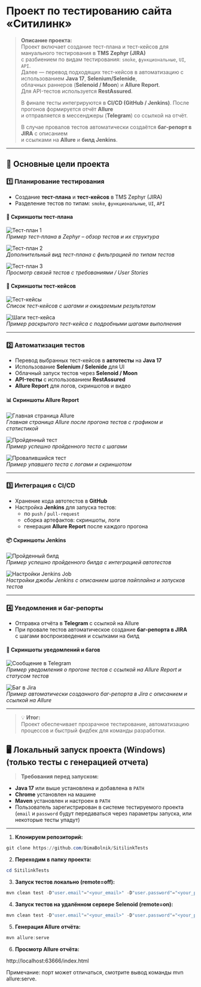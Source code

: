 # Проект по тестированию сайта «Ситилинк»

> **Описание проекта:**  
> Проект включает создание тест-плана и тест-кейсов для мануального тестирования в **TMS Zephyr (JIRA)**  
> с разбиением по видам тестирования: `smoke`, `функциональные`, `UI`, `API`.  
> Далее — перевод подходящих тест-кейсов в автоматизацию с использованием **Java 17**, **Selenium/Selenide**,  
> облачных раннеров (**Selenoid / Moon**) и **Allure Report**.  
> Для API-тестов используется **RestAssured**.
>
> В финале тесты интегрируются в **CI/CD (GitHub / Jenkins)**. После прогонов формируется отчёт **Allure**  
> и отправляется в мессенджеры (**Telegram**) со ссылкой на отчёт.
>
> В случае провалов тестов автоматически создаётся **баг-репорт в JIRA** с описанием  
> и ссылками на **Allure** и **билд Jenkins**.

---

## 🎯 Основные цели проекта

### 1️⃣ Планирование тестирования
- Создание **тест-плана** и **тест-кейсов** в TMS Zephyr (JIRA)
- Разделение тестов по типам: `smoke`, `функциональные`, `UI`, `API`

#### 📄 Скриншоты тест-плана
![Тест-план 1](./screenshots/ZephyrTestPlan1.png)  
*Пример тест-плана в Zephyr – обзор тестов и их структура*

![Тест-план 2](./screenshots/ZephyrTestPlan2.png)  
*Дополнительный вид тест-плана с фильтрацией по типам тестов*

![Тест-план 3](./screenshots/ZephyrTestPlan3.png)  
*Просмотр связей тестов с требованиями / User Stories*

#### 📝 Скриншоты тест-кейсов
![Тест-кейсы](./screenshots/ZephyrTestCase.png)  
*Список тест-кейсов с шагами и ожидаемым результатом*

![Шаги тест-кейса](./screenshots/ZephyrTestStep.png)  
*Пример раскрытого тест-кейса с подробными шагами выполнения*

---

### 2️⃣ Автоматизация тестов
- Перевод выбранных тест-кейсов в **автотесты** на **Java 17**
- Использование **Selenium / Selenide** для UI
- Облачный запуск тестов через **Selenoid / Moon**
- **API-тесты** с использованием **RestAssured**
- **Allure Report** для логов, скриншотов и видео

#### 📊 Скриншоты Allure Report
![Главная страница Allure](./screenshots/allure-dashboard.png)  
*Главная страница Allure после прогона тестов с графиком и статистикой*

![Пройденный тест](./screenshots/allure-passed-test.png)  
*Пример успешно пройденного теста с шагами*

![Провалившийся тест](./screenshots/allure-failed-test.png)  
*Пример упавшего теста с логами и скриншотом*

---

### 3️⃣ Интеграция с CI/CD
- Хранение кода автотестов в **GitHub**
- Настройка **Jenkins** для запуска тестов:
  - по `push` / `pull-request`
  - сборка артефактов: скриншоты, логи
  - генерация **Allure Report** после каждого прогона

#### 📦 Скриншоты Jenkins
![Пройденный билд](./screenshots/jenkins-build.png)  
*Пример успешно пройденного билда с интеграцией автотестов*

![Настройки Jenkins Job](./screenshots/jenkins-job-settings.png)  
*Настройки джобы Jenkins с описанием шагов пайплайна и запусков тестов*

---

### 4️⃣ Уведомления и баг-репорты
- Отправка отчёта в **Telegram** с ссылкой на Allure
- При провале тестов автоматическое создание **баг-репорта в JIRA**  
  с шагами воспроизведения и ссылками на билд

#### 📩 Скриншоты уведомлений и багов
![Сообщение в Telegram](./screenshots/telegram-report.png)  
*Пример уведомления о прогоне тестов с ссылкой на Allure Report и статусом тестов*

![Баг в Jira](./screenshots/jira-bug.png)  
*Пример автоматически созданного баг-репорта в Jira с описанием и ссылкой на Allure*

---

> 💡 **Итог:**  
> Проект обеспечивает прозрачное тестирование, автоматизацию процессов и быстрый фидбек для команды разработки.


## 🖥 Локальный запуск проекта (Windows)(только тесты с генерацией отчета)

> **Требования перед запуском:**
- **Java 17** или выше установлена и добавлена в `PATH`
- **Chrome** установлен на машине
- **Maven** установлен и настроен в `PATH`
- Пользователь зарегистрирован в системе тестируемого проекта  
  (`email` и `password` будут передаваться через параметры запуска, или некоторые тесты упадут)
 

---

1. **Клонируем репозиторий:**
```powershell
git clone https://github.com/DimaBolnik/SitilinkTests
```

2. **Переходим в папку проекта:**
```powershell
cd SitilinkTests
```

3. **Запуск тестов локально (remote=off):**
```powershell
mvn clean test -D"user.email"="<your_email>" -D"user.password"="<your_password>" -Dremote=off
```

4. **Запуск тестов на удалённом сервере Selenoid (remote=on):**
```powershell
mvn clean test -D"user.email"="<your_email>" -D"user.password"="<your_password>" -Dremote=on
```

5. **Генерация Allure отчёта:**
```powershell
mvn allure:serve
```

6. **Просмотр Allure отчёта:**

http://localhost:63666/index.html

Примечание: порт может отличаться, смотрите вывод команды mvn allure:serve.
 
